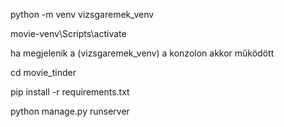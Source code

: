 python -m venv vizsgaremek_venv

movie-venv\Scripts\activate

ha megjelenik a (vizsgaremek_venv) a konzolon akkor működött



cd movie_tinder

pip install -r requirements.txt

python manage.py runserver
